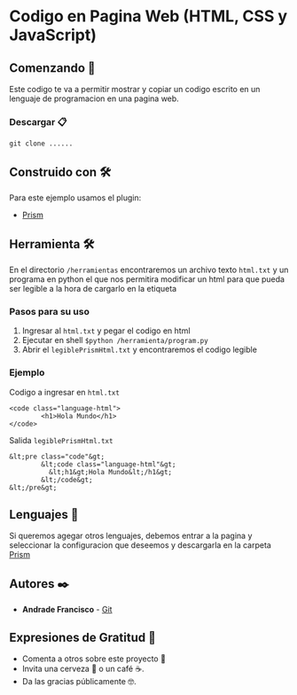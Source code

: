 # Codigo en Pagina Web (HTML, CSS y JavaScript)

## Comenzando 🚀
Este codigo te va a permitir mostrar y copiar un codigo escrito en un lenguaje de programacion en una pagina web.

### Descargar 📋
```
git clone ......
```

## Construido con 🛠️
Para este ejemplo usamos el plugin:

* [Prism](https://prismjs.com/download.html#themes=prism-okaidia&languages=markup+css+clike+javascript+css-extras+js-extras+json+json5+jsonp+mongodb&)

## Herramienta 🛠️

En el directorio `/herramientas` encontraremos un archivo texto `html.txt` y un programa en python el que nos permitira modificar un html para que pueda ser legible a la hora de cargarlo en la etiqueta <code></code>

### Pasos para su uso
1. Ingresar al `html.txt` y pegar el codigo en html
2. Ejecutar en shell     `$python /herramienta/program.py`
3. Abrir el `legiblePrismHtml.txt` y encontraremos el codigo legible

### Ejemplo
Codigo a ingresar en `html.txt`
```
<code class="language-html">
        <h1>Hola Mundo</h1>
</code>
```
Salida `legiblePrismHtml.txt`
```
&lt;pre class="code"&gt;
        &lt;code class="language-html"&gt;
          &lt;h1&gt;Hola Mundo&lt;/h1&gt;
        &lt;/code&gt;
&lt;/pre&gt;
```

## Lenguajes 📌
Si queremos agegar otros lenguajes, debemos entrar a la pagina y seleccionar la configuracion que deseemos y descargarla en la carpeta [Prism](https://prismjs.com/download.html#themes=prism-okaidia&languages=markup+css+clike+javascript+css-extras+js-extras+json+json5+jsonp+mongodb&)

## Autores ✒️
* **Andrade Francisco** - [Git](https://github.com/franAndrad)


## Expresiones de Gratitud 🎁
* Comenta a otros sobre este proyecto 📢
* Invita una cerveza 🍺 o un café ☕. 
* Da las gracias públicamente 🤓.

